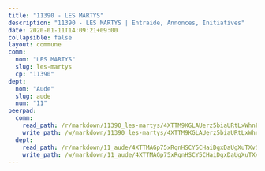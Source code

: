 ```yaml
---
title: "11390 - LES MARTYS"
description: "11390 - LES MARTYS | Entraide, Annonces, Initiatives"
date: 2020-01-11T14:09:21+09:00
collapsible: false
layout: commune
comm:
  nom: "LES MARTYS"
  slug: les-martys
  cp: "11390"
dept:
  nom: "Aude"
  slug: aude
  num: "11"
peerpad:
  comm:
    read_path: /r/markdown/11390_les-martys/4XTTM9KGLAUerz5biaURtLxWhnF74552bFTLshQEPcGxv3FHj
    write_path: /w/markdown/11390_les-martys/4XTTM9KGLAUerz5biaURtLxWhnF74552bFTLshQEPcGxv3FHj-K3TgTt2cbDPD4JUriWKRuUzLGvEmLRkV97L53u6XjbNuE3AUWgDBaFv1gifvHyWxyEWvS6kxjfXVb3eBh3ijDdtGp2aW1TLG3fQU3RZRNQVT8qHpM7M9vYCjHd1AFfHtNprfXgeu
  dept:
    read_path: /r/markdown/11_aude/4XTTMAGp75xRqnHSCY5CHaiDgxDaUgXuTXvSZDHnY1JdjJiUk
    write_path: /w/markdown/11_aude/4XTTMAGp75xRqnHSCY5CHaiDgxDaUgXuTXvSZDHnY1JdjJiUk-K3TgUenjCPDfs1W21bst2JvrPDW324QBfMvPid11puzXxXGQEeNw9p4QtfnUhSn4LYSwR6UDBQmdr3wFq2CDRGqNz2QynSm58zgCpz2PKP6Y24UTpxW22MudfeZ339ZPKnHm6XTr
---
```


